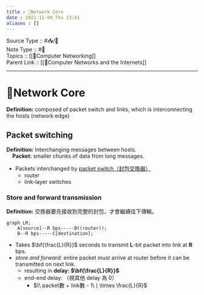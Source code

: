 ```yaml
---
title : 📶Network Core
date : 2021-11-04_Thu 13:41
aliases : []
---
```

Source Type :: #📥/📄 <br>
Note Type :: #📝 <br>
Topics :: [[📶Computer Networking]]<br>
Parent Link :: [[📶Computer Networks and the Internets]]<br>

---
# 📶Network Core
**Definition:** composed of packet switch and links, which is interconnecting the hosts (network edge)<br>

## Packet switching
**Definition:** Interchanging messages between hosts.<br>
&nbsp;&nbsp;&nbsp;&nbsp;**Packet:** smaller chunks of data from long messages.

+ Packets interchanged by <u>packet switch（封包交換器）</u>
	+ router
	+ link-layer switches

### Store and forward transmission
**Definition:** 交換器要先接收到完整的封包，才會繼續往下傳輸。<br>

```mermaid
graph LR;
	A[source]--R bps-----B((router));
	B--R bps-----C[destination];
```

+ Takes $\bf{\frac{L}{R}}$ seconds to transmit **L**-bit packet into link at **R** bps.
+ *store and forward:* entire packet must arrive at router before it can be transmitted on next link.
	+ resulting in **delay: $\bf{\frac{L}{R}}$**
	+ end-end delay: （視其他 delay 為 0）
		+ $(\ packet數 + link數 - 1\ ) \times \frac{L}{R}$
